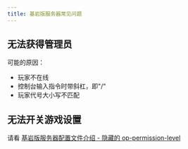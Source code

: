 ```yaml
---
title: 基岩版服务器常见问题
---
```

## 无法获得管理员
可能的原因：

* 玩家不在线
* 控制台输入指令时带斜杠，即"/"
* 玩家代号大小写不匹配

## 无法开关游戏设置
请看 [基岩版服务器配置文件介绍 - 隐藏的 op-permission-level](/docs/sfe4/mcbe/server-properties#隐藏的-op-permission-level)
